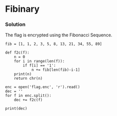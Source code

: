 # Fibinary

### Solution
The flag is encrypted using the Fibonacci Sequence. 
```
fib = [1, 1, 2, 3, 5, 8, 13, 21, 34, 55, 89]

def f2c(f):
    n = 0
    for i in range(len(f)):
        if f[i] == '1':
            n += fib[len(fib)-i-1]
    print(n)
    return chr(n)

enc = open('flag.enc', 'r').read()
dec = ''
for f in enc.split():
	dec += f2c(f)

print(dec)
```
